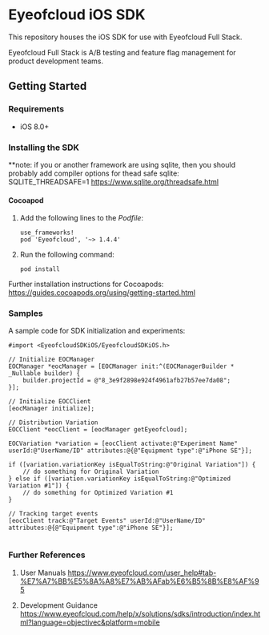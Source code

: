# Eyeofcloud iOS SDK

This repository houses the iOS SDK for use with Eyeofcloud Full Stack.

Eyeofcloud Full Stack is A/B testing and feature flag management for product development teams.


## Getting Started


### Requirements
* iOS 8.0+ 

### Installing the SDK
 

**note: if you or another framework are using sqlite, then you should probably add compiler options for thead safe sqlite: SQLITE_THREADSAFE=1
https://www.sqlite.org/threadsafe.html

#### Cocoapod 
1. Add the following lines to the _Podfile_:<pre>
    ```use_frameworks!```
    ```pod 'Eyeofcloud', '~> 1.4.4'```
</pre>

2. Run the following command: <pre>``` pod install ```</pre>

Further installation instructions for Cocoapods: https://guides.cocoapods.org/using/getting-started.html


### Samples
A sample code for SDK initialization and experiments:

```
#import <EyeofcloudSDKiOS/EyeofcloudSDKiOS.h>

// Initialize EOCManager
EOCManager *eocManager = [EOCManager init:^(EOCManagerBuilder * _Nullable builder) {
	builder.projectId = @"8_3e9f2898e924f4961afb27b57ee7da08";
}];

// Initialize EOCClient
[eocManager initialize];

// Distribution Variation
EOCClient *eocClient = [eocManager getEyeofcloud];

EOCVariation *variation = [eocClient activate:@"Experiment Name" userId:@"UserName/ID" attributes:@{@"Equipment type":@"iPhone SE"}];

if ([variation.variationKey isEqualToString:@"Original Variation"]) {
	// do something for Original Variation
} else if ([variation.variationKey isEqualToString:@"Optimized Variation #1"]) {
	// do something for Optimized Variation #1
}

// Tracking target events
[eocClient track:@"Target Events" userId:@"UserName/ID" attributes:@{@"Equipment type":@"iPhone SE"}];
		

```


### Further References

1. User Manuals
https://www.eyeofcloud.com/user_help#tab-%E7%A7%BB%E5%8A%A8%E7%AB%AFab%E6%B5%8B%E8%AF%95

2. Development Guidance
https://www.eyeofcloud.com/help/x/solutions/sdks/introduction/index.html?language=objectivec&platform=mobile 
